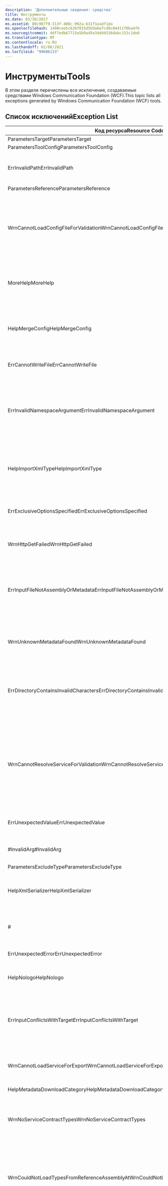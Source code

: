 ```yaml
---
description: 'Дополнительные сведения: средства'
title: Инструменты
ms.date: 03/30/2017
ms.assetid: 89c907f9-313f-408c-992a-631f1eadf1da
ms.openlocfilehash: 1400cee5c626f015d5b9a6efcd9c04411f0ba4f6
ms.sourcegitcommit: ddf7edb67715a5b9a45e3dd44536dabc153c1de0
ms.translationtype: MT
ms.contentlocale: ru-RU
ms.lasthandoff: 02/06/2021
ms.locfileid: "99686133"
---
```

# <a name="tools"></a><span data-ttu-id="c500d-103">Инструменты</span><span class="sxs-lookup"><span data-stu-id="c500d-103">Tools</span></span>

<span data-ttu-id="c500d-104">В этом разделе перечислены все исключения, создаваемые средствами Windows Communication Foundation (WCF).</span><span class="sxs-lookup"><span data-stu-id="c500d-104">This topic lists all exceptions generated by Windows Communication Foundation (WCF) tools.</span></span>

## <a name="exception-list"></a><span data-ttu-id="c500d-105">Список исключений</span><span class="sxs-lookup"><span data-stu-id="c500d-105">Exception List</span></span>

|<span data-ttu-id="c500d-106">Код ресурса</span><span class="sxs-lookup"><span data-stu-id="c500d-106">Resource Code</span></span>|<span data-ttu-id="c500d-107">Строка ресурса</span><span class="sxs-lookup"><span data-stu-id="c500d-107">Resource String</span></span>|
|-------------------|---------------------|
|<span data-ttu-id="c500d-108">ParametersTarget</span><span class="sxs-lookup"><span data-stu-id="c500d-108">ParametersTarget</span></span>|\<enum>|
|<span data-ttu-id="c500d-109">ParametersToolConfig</span><span class="sxs-lookup"><span data-stu-id="c500d-109">ParametersToolConfig</span></span>|\<configFile>|
|<span data-ttu-id="c500d-110">ErrInvalidPath</span><span class="sxs-lookup"><span data-stu-id="c500d-110">ErrInvalidPath</span></span>|<span data-ttu-id="c500d-111">Указан недопустимый путь.</span><span class="sxs-lookup"><span data-stu-id="c500d-111">The specified is an invalid path.</span></span> <span data-ttu-id="c500d-112">Проверьте указанные аргумент.</span><span class="sxs-lookup"><span data-stu-id="c500d-112">Check the specified argument.</span></span>|
|<span data-ttu-id="c500d-113">ParametersReference</span><span class="sxs-lookup"><span data-stu-id="c500d-113">ParametersReference</span></span>|\<file path>|
|<span data-ttu-id="c500d-114">WrnCannotLoadConfigFileForValidation</span><span class="sxs-lookup"><span data-stu-id="c500d-114">WrnCannotLoadConfigFileForValidation</span></span>|<span data-ttu-id="c500d-115">Ошибка при обработке файла конфигурации, загруженного из указанного расположения.</span><span class="sxs-lookup"><span data-stu-id="c500d-115">An error occurred while processing the configuration file loaded from the specified location.</span></span> <span data-ttu-id="c500d-116">Не удается проверить службы, определенные в этом файле конфигурации.</span><span class="sxs-lookup"><span data-stu-id="c500d-116">Services that are defined in this configuration file cannot be validated.</span></span>|
|<span data-ttu-id="c500d-117">MoreHelp</span><span class="sxs-lookup"><span data-stu-id="c500d-117">MoreHelp</span></span>|<span data-ttu-id="c500d-118">Чтобы получить дополнительную справочную информацию, введите команду "svcutil" с указанными аргументами.</span><span class="sxs-lookup"><span data-stu-id="c500d-118">For more help, type "svcutil" with the specified arguments.</span></span>|
|<span data-ttu-id="c500d-119">HelpMergeConfig</span><span class="sxs-lookup"><span data-stu-id="c500d-119">HelpMergeConfig</span></span>|<span data-ttu-id="c500d-120">Приводит к объединению сформированной конфигурации с существующим файлом (вместо перезаписи существующего файла).</span><span class="sxs-lookup"><span data-stu-id="c500d-120">Causes the generated configuration to be merged into an existing file instead of overwriting the existing file.</span></span>|
|<span data-ttu-id="c500d-121">ErrCannotWriteFile</span><span class="sxs-lookup"><span data-stu-id="c500d-121">ErrCannotWriteFile</span></span>|<span data-ttu-id="c500d-122">Не удается выполнить запись в выходной файл.</span><span class="sxs-lookup"><span data-stu-id="c500d-122">Cannot write to an output file.</span></span>|
|<span data-ttu-id="c500d-123">ErrInvalidNamespaceArgument</span><span class="sxs-lookup"><span data-stu-id="c500d-123">ErrInvalidNamespaceArgument</span></span>|<span data-ttu-id="c500d-124">Указанному параметру передано указанное недопустимое значение.</span><span class="sxs-lookup"><span data-stu-id="c500d-124">The specified invalid value was passed to the specified option.</span></span> <span data-ttu-id="c500d-125">Укажите целевое пространство имен и пространство имен среды CLR (через запятую).</span><span class="sxs-lookup"><span data-stu-id="c500d-125">Specify a comma-separated target namespace and CLR namespace pair.</span></span>|
|<span data-ttu-id="c500d-126">HelpImportXmlType</span><span class="sxs-lookup"><span data-stu-id="c500d-126">HelpImportXmlType</span></span>|<span data-ttu-id="c500d-127">Настраивает сериализатор DataContract на импорт типов, отличных от DataContract, в виде типов IXmlSerializable.</span><span class="sxs-lookup"><span data-stu-id="c500d-127">Configures the DataContract serializer to import non-DataContract types as IXmlSerializable types.</span></span>|
|<span data-ttu-id="c500d-128">ErrExclusiveOptionsSpecified</span><span class="sxs-lookup"><span data-stu-id="c500d-128">ErrExclusiveOptionsSpecified</span></span>|<span data-ttu-id="c500d-129">Указанный параметр нельзя использовать, если также задан другой указанный параметр.</span><span class="sxs-lookup"><span data-stu-id="c500d-129">The specified option cannot be used when the other specified option has been specified.</span></span>|
|<span data-ttu-id="c500d-130">WrnHttpGetFailed</span><span class="sxs-lookup"><span data-stu-id="c500d-130">WrnHttpGetFailed</span></span>|<span data-ttu-id="c500d-131">Ошибка протокола HTTP GET для указанного универсального кода ресурса (URI).</span><span class="sxs-lookup"><span data-stu-id="c500d-131">HTTP GET Error with the specified URI.</span></span>|
|<span data-ttu-id="c500d-132">ErrInputFileNotAssemblyOrMetadata</span><span class="sxs-lookup"><span data-stu-id="c500d-132">ErrInputFileNotAssemblyOrMetadata</span></span>|<span data-ttu-id="c500d-133">Вероятно, файл в указанном местоположении, прочитанный с помощью указанного входного аргумента, не является файлом метаданных XML или допустимой сборкой.</span><span class="sxs-lookup"><span data-stu-id="c500d-133">The file at the specified location read via the specified input argument does not appear to be an XML metadata file or a valid assembly.</span></span>|
|<span data-ttu-id="c500d-134">WrnUnknownMetadataFound</span><span class="sxs-lookup"><span data-stu-id="c500d-134">WrnUnknownMetadataFound</span></span>|<span data-ttu-id="c500d-135">Не удается сохранить неопознанный документ метаданных указанного типа.</span><span class="sxs-lookup"><span data-stu-id="c500d-135">Cannot save unrecognized metadata document of the specified type.</span></span>|
|<span data-ttu-id="c500d-136">ErrDirectoryContainsInvalidCharacters</span><span class="sxs-lookup"><span data-stu-id="c500d-136">ErrDirectoryContainsInvalidCharacters</span></span>|<span data-ttu-id="c500d-137">Указанному параметру передано указанное недопустимое значение.</span><span class="sxs-lookup"><span data-stu-id="c500d-137">The specified invalid value was passed to the specified option.</span></span> <span data-ttu-id="c500d-138">Указанный символ не допускается использовать при указании пути.</span><span class="sxs-lookup"><span data-stu-id="c500d-138">The specified character is not permitted in a path.</span></span>|
|<span data-ttu-id="c500d-139">WrnCannotResolveServiceForValidation</span><span class="sxs-lookup"><span data-stu-id="c500d-139">WrnCannotResolveServiceForValidation</span></span>|<span data-ttu-id="c500d-140">Не удается загрузить службу с указанным именем конфигурации configName.</span><span class="sxs-lookup"><span data-stu-id="c500d-140">Unable to load a service with the specified configName.</span></span> <span data-ttu-id="c500d-141">Чтобы подтвердить подлинность службы, предоставьте сборку, содержащую тип службы, а также исполняемый файл с конфигурацией этой службы.</span><span class="sxs-lookup"><span data-stu-id="c500d-141">To validate a service, provide both the assembly that contains the service type and an executable with the configuration for this service.</span></span>|
|<span data-ttu-id="c500d-142">ErrUnexpectedValue</span><span class="sxs-lookup"><span data-stu-id="c500d-142">ErrUnexpectedValue</span></span>|<span data-ttu-id="c500d-143">Указанный параметр не поддерживает никаких значений.</span><span class="sxs-lookup"><span data-stu-id="c500d-143">The specified option does not support any values.</span></span>|
|<span data-ttu-id="c500d-144">#InvalidArg</span><span class="sxs-lookup"><span data-stu-id="c500d-144">#InvalidArg</span></span>|<span data-ttu-id="c500d-145">Указанный объект содержит недопустимый аргумент.</span><span class="sxs-lookup"><span data-stu-id="c500d-145">The specified contains an invalid argument.</span></span>|
|<span data-ttu-id="c500d-146">ParametersExcludeType</span><span class="sxs-lookup"><span data-stu-id="c500d-146">ParametersExcludeType</span></span>|\<type>|
|<span data-ttu-id="c500d-147">HelpXmlSerializer</span><span class="sxs-lookup"><span data-stu-id="c500d-147">HelpXmlSerializer</span></span>|<span data-ttu-id="c500d-148">Генерировать типы данных, использующие сериализатор XmlSerializer для сериализации и десериализации.</span><span class="sxs-lookup"><span data-stu-id="c500d-148">Generate data types that use the XmlSerializer for serialization and deserialization.</span></span>|
|#|---------------------------------------------------------------------------------------------------------------------=|
|<span data-ttu-id="c500d-149">ErrUnexpectedError</span><span class="sxs-lookup"><span data-stu-id="c500d-149">ErrUnexpectedError</span></span>|<span data-ttu-id="c500d-150">Ошибка в программном средстве.</span><span class="sxs-lookup"><span data-stu-id="c500d-150">An error occurred in the tool.</span></span>|
|<span data-ttu-id="c500d-151">HelpNologo</span><span class="sxs-lookup"><span data-stu-id="c500d-151">HelpNologo</span></span>|<span data-ttu-id="c500d-152">Показ сообщения об авторском праве и логотипа отключен.</span><span class="sxs-lookup"><span data-stu-id="c500d-152">The copyright and banner message is suppressed.</span></span>|
|<span data-ttu-id="c500d-153">ErrInputConflictsWithTarget</span><span class="sxs-lookup"><span data-stu-id="c500d-153">ErrInputConflictsWithTarget</span></span>|<span data-ttu-id="c500d-154">Тип входных данных, прочитанных из указанного объекта, не поддерживается, если указанному параметру задано указанное значение.</span><span class="sxs-lookup"><span data-stu-id="c500d-154">The type of input read from the specified is not supported with the specified option set to the specified value.</span></span>|
|<span data-ttu-id="c500d-155">WrnCannotLoadServiceForExport</span><span class="sxs-lookup"><span data-stu-id="c500d-155">WrnCannotLoadServiceForExport</span></span>|<span data-ttu-id="c500d-156">Ошибка при загрузке экспортируемого типа службы.</span><span class="sxs-lookup"><span data-stu-id="c500d-156">An error occurred while loading the service type to be exported.</span></span>|
|<span data-ttu-id="c500d-157">HelpMetadataDownloadCategory</span><span class="sxs-lookup"><span data-stu-id="c500d-157">HelpMetadataDownloadCategory</span></span>|<span data-ttu-id="c500d-158">-= ЗАГРУЗКА МЕТАДАННЫХ =-</span><span class="sxs-lookup"><span data-stu-id="c500d-158">-= METADATA DOWNLOAD =-</span></span>|
|<span data-ttu-id="c500d-159">WrnNoServiceContractTypes</span><span class="sxs-lookup"><span data-stu-id="c500d-159">WrnNoServiceContractTypes</span></span>|<span data-ttu-id="c500d-160">Не удается создать типы XmlSerializer для указанной сборки.</span><span class="sxs-lookup"><span data-stu-id="c500d-160">Cannot generate XmlSerializer types for the specified assembly.</span></span> <span data-ttu-id="c500d-161">Типы контракта службы не найдены.</span><span class="sxs-lookup"><span data-stu-id="c500d-161">No service contract types were found.</span></span>|
|<span data-ttu-id="c500d-162">WrnCouldNotLoadTypesFromReferenceAssemblyAt</span><span class="sxs-lookup"><span data-stu-id="c500d-162">WrnCouldNotLoadTypesFromReferenceAssemblyAt</span></span>|<span data-ttu-id="c500d-163">Ошибка при загрузке типов в сборке, загруженной из указанного объекта.</span><span class="sxs-lookup"><span data-stu-id="c500d-163">An error occurred while loading types in an assembly that was loaded from the specified.</span></span> <span data-ttu-id="c500d-164">Некоторые типы в сборке не удается загрузить, и они недоступны средству.</span><span class="sxs-lookup"><span data-stu-id="c500d-164">Some types in the assembly cannot be loaded and are unavailable to the tool.</span></span>|
|<span data-ttu-id="c500d-165">ErrDirectoryPointsToAFile</span><span class="sxs-lookup"><span data-stu-id="c500d-165">ErrDirectoryPointsToAFile</span></span>|<span data-ttu-id="c500d-166">Указанному параметру передано указанное недопустимое значение.</span><span class="sxs-lookup"><span data-stu-id="c500d-166">The specified invalid value was passed to the specified option.</span></span> <span data-ttu-id="c500d-167">Указанное значение представляет собой путь к файлу.</span><span class="sxs-lookup"><span data-stu-id="c500d-167">The specified value is a path to a file.</span></span>|
|<span data-ttu-id="c500d-168">Ошибка</span><span class="sxs-lookup"><span data-stu-id="c500d-168">Error</span></span>|<span data-ttu-id="c500d-169">Ошибка:</span><span class="sxs-lookup"><span data-stu-id="c500d-169">Error:</span></span>|
|<span data-ttu-id="c500d-170">ErrDuplicateReferenceValues</span><span class="sxs-lookup"><span data-stu-id="c500d-170">ErrDuplicateReferenceValues</span></span>|<span data-ttu-id="c500d-171">Указанная сборка загружена дважды с использованием указанного параметра.</span><span class="sxs-lookup"><span data-stu-id="c500d-171">The specified assembly was loaded twice using the specified option.</span></span> <span data-ttu-id="c500d-172">Сборку можно указать только один раз.</span><span class="sxs-lookup"><span data-stu-id="c500d-172">An assembly can only be reference once.</span></span>|
|<span data-ttu-id="c500d-173">WrnNoXmlSerializerOperationBehavior</span><span class="sxs-lookup"><span data-stu-id="c500d-173">WrnNoXmlSerializerOperationBehavior</span></span>|<span data-ttu-id="c500d-174">Не удается создать XmlSerializer для указанной сборки.</span><span class="sxs-lookup"><span data-stu-id="c500d-174">Cannot generate XmlSerializer for the specified assembly.</span></span> <span data-ttu-id="c500d-175">В сборке отсутствует контракт службы, содержащий операцию с XmlSerializerOperationBehavior.</span><span class="sxs-lookup"><span data-stu-id="c500d-175">No service contract in the assembly has an operation with XmlSerializerOperationBehavior.</span></span>|
|<span data-ttu-id="c500d-176">ErrCannotCreateDirectory</span><span class="sxs-lookup"><span data-stu-id="c500d-176">ErrCannotCreateDirectory</span></span>|<span data-ttu-id="c500d-177">Не удается создать указанный каталог.</span><span class="sxs-lookup"><span data-stu-id="c500d-177">Cannot create the specified directory.</span></span>|
|<span data-ttu-id="c500d-178">ErrCouldNotLoadTypesFromAssemblyAt</span><span class="sxs-lookup"><span data-stu-id="c500d-178">ErrCouldNotLoadTypesFromAssemblyAt</span></span>|<span data-ttu-id="c500d-179">Не удается загрузить какие-либо типы в указанной сборке.</span><span class="sxs-lookup"><span data-stu-id="c500d-179">Cannot load any types in the specified assembly.</span></span>|
|<span data-ttu-id="c500d-180">ErrUnknownSwitch</span><span class="sxs-lookup"><span data-stu-id="c500d-180">ErrUnknownSwitch</span></span>|<span data-ttu-id="c500d-181">Указанный ключ не распознан как параметр.</span><span class="sxs-lookup"><span data-stu-id="c500d-181">The specified switch is an unrecognized option.</span></span>|
|<span data-ttu-id="c500d-182">Эмблема</span><span class="sxs-lookup"><span data-stu-id="c500d-182">Logo</span></span>|<span data-ttu-id="c500d-183">Логотип средства: "Программное средство Microsoft ® Service Model Metadata Tool" с номером версии.</span><span class="sxs-lookup"><span data-stu-id="c500d-183">The logo of the tool is "Microsoft ® Service Model Metadata Tool" with version.</span></span>|
|<span data-ttu-id="c500d-184">NoCodeWasGenerated</span><span class="sxs-lookup"><span data-stu-id="c500d-184">NoCodeWasGenerated</span></span>|<span data-ttu-id="c500d-185">Код не сгенерирован.</span><span class="sxs-lookup"><span data-stu-id="c500d-185">No code was generated.</span></span><br /><br /> <span data-ttu-id="c500d-186">Если вы пытались сгенерировать клиент, причиной этого может быть то, что документы метаданных не содержат допустимых контрактов или служб,</span><span class="sxs-lookup"><span data-stu-id="c500d-186">If you were trying to generate a client, this could be because the metadata documents did not contain any valid contracts or services</span></span><br /><br /> <span data-ttu-id="c500d-187">или все контракты и службы были обнаружены в сборках, указанных в параметре /reference.</span><span class="sxs-lookup"><span data-stu-id="c500d-187">or because all contracts/services were discovered to exist in reference assemblies.</span></span> <span data-ttu-id="c500d-188">Убедитесь, что программному средству переданы все документы метаданных.</span><span class="sxs-lookup"><span data-stu-id="c500d-188">Verify that you passed all the metadata documents to the tool.</span></span>|
|<span data-ttu-id="c500d-189">WrnUnableToLoadContractForSGen</span><span class="sxs-lookup"><span data-stu-id="c500d-189">WrnUnableToLoadContractForSGen</span></span>|<span data-ttu-id="c500d-190">Ошибка при загрузке типа контракта.</span><span class="sxs-lookup"><span data-stu-id="c500d-190">An error occurred while loading a contract type.</span></span> <span data-ttu-id="c500d-191">Не удается сгенерировать тип XmlSerializer для этого контракта.</span><span class="sxs-lookup"><span data-stu-id="c500d-191">Cannot generate the XmlSerializer type for this contract.</span></span> <span data-ttu-id="c500d-192">Указывается тип и подробные сведения.</span><span class="sxs-lookup"><span data-stu-id="c500d-192">The type and details are specified.</span></span>|
|<span data-ttu-id="c500d-193">WrnOptionConflictsWithInput</span><span class="sxs-lookup"><span data-stu-id="c500d-193">WrnOptionConflictsWithInput</span></span>|<span data-ttu-id="c500d-194">Указанный параметр нельзя использовать с несколькими входными сборками.</span><span class="sxs-lookup"><span data-stu-id="c500d-194">The specified option cannot be used with multiple input assemblies.</span></span> <span data-ttu-id="c500d-195">Указанный параметр игнорируется.</span><span class="sxs-lookup"><span data-stu-id="c500d-195">The specified option is ignored.</span></span>|
|<span data-ttu-id="c500d-196">ErrUnableToImportMetadata</span><span class="sxs-lookup"><span data-stu-id="c500d-196">ErrUnableToImportMetadata</span></span>|<span data-ttu-id="c500d-197">Во время попытки импорта метаданных произошла критическая ошибка.</span><span class="sxs-lookup"><span data-stu-id="c500d-197">A critical error occurred while attempting to import metadata.</span></span>|
|<span data-ttu-id="c500d-198">ErrInvalidSerializer</span><span class="sxs-lookup"><span data-stu-id="c500d-198">ErrInvalidSerializer</span></span>|<span data-ttu-id="c500d-199">Указанному параметру было передано недопустимое значение сериализатора.</span><span class="sxs-lookup"><span data-stu-id="c500d-199">An invalid serializer value was passed to the specified option.</span></span> <span data-ttu-id="c500d-200">Указываются поддерживаемые сериализаторы.</span><span class="sxs-lookup"><span data-stu-id="c500d-200">The supported serializers are specified.</span></span>|
|<span data-ttu-id="c500d-201">SavingDownloadedMetadata</span><span class="sxs-lookup"><span data-stu-id="c500d-201">SavingDownloadedMetadata</span></span>|<span data-ttu-id="c500d-202">Сохранение загруженных файлов метаданных...</span><span class="sxs-lookup"><span data-stu-id="c500d-202">Saving downloaded metadata files...</span></span>|
|<span data-ttu-id="c500d-203">WrnNoConfigForServices</span><span class="sxs-lookup"><span data-stu-id="c500d-203">WrnNoConfigForServices</span></span>|<span data-ttu-id="c500d-204">Ни одна из переданных сборок не является исполняемым файлом с файлом конфигурации, или ни один файл конфигурации не содержал службу с указанным именем конфигурации.</span><span class="sxs-lookup"><span data-stu-id="c500d-204">None of the assemblies passed were executables with configuration file or none of the configuration files contained services with the specified configuration name.</span></span>|
|<span data-ttu-id="c500d-205">ErrInputConflictsWithOption</span><span class="sxs-lookup"><span data-stu-id="c500d-205">ErrInputConflictsWithOption</span></span>|<span data-ttu-id="c500d-206">Входные данные, считанные из указанного параметра, нельзя использовать с указанным параметром, так как они предполагают разные режимы работы средства.</span><span class="sxs-lookup"><span data-stu-id="c500d-206">The input read from the specified cannot be used with the specified option because they imply different modes of tool operation.</span></span>|
|<span data-ttu-id="c500d-207">ErrUnableToExportEndpoints</span><span class="sxs-lookup"><span data-stu-id="c500d-207">ErrUnableToExportEndpoints</span></span>|<span data-ttu-id="c500d-208">Ошибка при экспорте указанного типа службы.</span><span class="sxs-lookup"><span data-stu-id="c500d-208">An error occurred while exporting the specified service type.</span></span>|
|<span data-ttu-id="c500d-209">ErrInputSchemaParseError</span><span class="sxs-lookup"><span data-stu-id="c500d-209">ErrInputSchemaParseError</span></span>|<span data-ttu-id="c500d-210">Ошибка анализа схемы XML при чтении указанного объекта.</span><span class="sxs-lookup"><span data-stu-id="c500d-210">An XML schema parsing error occurred while reading the specified.</span></span> <span data-ttu-id="c500d-211">Проверьте допустимость и правильность формата XML-элемента.</span><span class="sxs-lookup"><span data-stu-id="c500d-211">Verify that the XML is both well-formed and valid.</span></span>|
|<span data-ttu-id="c500d-212">ErrInputPolicyParseError</span><span class="sxs-lookup"><span data-stu-id="c500d-212">ErrInputPolicyParseError</span></span>|<span data-ttu-id="c500d-213">Ошибка анализа WS-Policy при чтении указанного объекта.</span><span class="sxs-lookup"><span data-stu-id="c500d-213">A WS-Policy parsing error occurred while reading the specified.</span></span> <span data-ttu-id="c500d-214">Проверьте допустимость и правильность формата XML-элемента.</span><span class="sxs-lookup"><span data-stu-id="c500d-214">Verify that the XML is both well-formed and valid.</span></span>|
|<span data-ttu-id="c500d-215">ErrUnableToLoadReferenceType</span><span class="sxs-lookup"><span data-stu-id="c500d-215">ErrUnableToLoadReferenceType</span></span>|<span data-ttu-id="c500d-216">Ошибка при загрузке типа контракта, на который указывает ссылка.</span><span class="sxs-lookup"><span data-stu-id="c500d-216">An error occurred while loading a referenced contract type.</span></span> <span data-ttu-id="c500d-217">Указанный тип игнорируется.</span><span class="sxs-lookup"><span data-stu-id="c500d-217">This specified type is ignored.</span></span>|
|<span data-ttu-id="c500d-218">WrnCannotLoadServiceForValidation</span><span class="sxs-lookup"><span data-stu-id="c500d-218">WrnCannotLoadServiceForValidation</span></span>|<span data-ttu-id="c500d-219">Ошибка при загрузке проверяемой службы.</span><span class="sxs-lookup"><span data-stu-id="c500d-219">An error occurred while loading the service to be validated.</span></span> <span data-ttu-id="c500d-220">Указывается тип и подробные сведения.</span><span class="sxs-lookup"><span data-stu-id="c500d-220">The type and details are specified.</span></span>|
|<span data-ttu-id="c500d-221">HelpCodeGenerationCategory</span><span class="sxs-lookup"><span data-stu-id="c500d-221">HelpCodeGenerationCategory</span></span>|<span data-ttu-id="c500d-222">-= ГЕНЕРИРОВАНИЕ КОДА =-</span><span class="sxs-lookup"><span data-stu-id="c500d-222">-= CODE GENERATION =-</span></span>|
|<span data-ttu-id="c500d-223">RetreivingMetadataWithMexAndDisco</span><span class="sxs-lookup"><span data-stu-id="c500d-223">RetreivingMetadataWithMexAndDisco</span></span>|<span data-ttu-id="c500d-224">Попытка загрузить метаданные из указанного объекта с помощью службы обмена метаданными WS-Metadata Exchange или DISCO.</span><span class="sxs-lookup"><span data-stu-id="c500d-224">Attempting to download metadata from the specified using WS-Metadata Exchange or DISCO.</span></span>|
|<span data-ttu-id="c500d-225">ErrGeneralSchemaValidation</span><span class="sxs-lookup"><span data-stu-id="c500d-225">ErrGeneralSchemaValidation</span></span>|<span data-ttu-id="c500d-226">Ошибка при проверке схем XML, сгенерированных при экспорте.</span><span class="sxs-lookup"><span data-stu-id="c500d-226">An error occurred while verifying XML schemas that were generated during export.</span></span>|
|<span data-ttu-id="c500d-227">ParametersDirectory</span><span class="sxs-lookup"><span data-stu-id="c500d-227">ParametersDirectory</span></span>|\<directory>|
|<span data-ttu-id="c500d-228">ErrCannotLoadSpecifiedType</span><span class="sxs-lookup"><span data-stu-id="c500d-228">ErrCannotLoadSpecifiedType</span></span>|<span data-ttu-id="c500d-229">Не удалось загрузить ни один тип для указанного значения, переданного указанному параметру.</span><span class="sxs-lookup"><span data-stu-id="c500d-229">No type can be loaded for the specified value that was passed to the specified option.</span></span> <span data-ttu-id="c500d-230">Убедитесь, что сборка, к которой принадлежит этот тип, задана с помощью указанного параметра.</span><span class="sxs-lookup"><span data-stu-id="c500d-230">Ensure that the assembly that this type belongs to is specified using the specified option.</span></span>|
|<span data-ttu-id="c500d-231">ErrOptionModeConflict</span><span class="sxs-lookup"><span data-stu-id="c500d-231">ErrOptionModeConflict</span></span>|<span data-ttu-id="c500d-232">Указанный параметр нельзя использовать с указанным параметром, так как они предполагают разные типы выходных данных.</span><span class="sxs-lookup"><span data-stu-id="c500d-232">The specified option cannot be used with the specified option because they imply different output types.</span></span>|
|<span data-ttu-id="c500d-233">ErrIsNotAnAssembly</span><span class="sxs-lookup"><span data-stu-id="c500d-233">ErrIsNotAnAssembly</span></span>|<span data-ttu-id="c500d-234">Не удалось загрузить указанный файл как сборку.</span><span class="sxs-lookup"><span data-stu-id="c500d-234">Cannot load the specified as an assembly.</span></span> <span data-ttu-id="c500d-235">Убедитесь, что это файл сборки .NET.</span><span class="sxs-lookup"><span data-stu-id="c500d-235">Verify that this file is a .NET assembly.</span></span>|
|<span data-ttu-id="c500d-236">ErrInputConflictsWithMode</span><span class="sxs-lookup"><span data-stu-id="c500d-236">ErrInputConflictsWithMode</span></span>|<span data-ttu-id="c500d-237">Входные данные, считываемые из указанного параметра, не согласованы с другими параметрами.</span><span class="sxs-lookup"><span data-stu-id="c500d-237">The input read from the specified is inconsistent with other options.</span></span>|
|<span data-ttu-id="c500d-238">ErrDuplicateValuePassedToTypeArg</span><span class="sxs-lookup"><span data-stu-id="c500d-238">ErrDuplicateValuePassedToTypeArg</span></span>|<span data-ttu-id="c500d-239">Указанное значение передано указанному параметру несколько раз.</span><span class="sxs-lookup"><span data-stu-id="c500d-239">The specified value was passed to the specified option multiple times.</span></span> <span data-ttu-id="c500d-240">Каждый тип можно указать только один раз.</span><span class="sxs-lookup"><span data-stu-id="c500d-240">Each type can be specified only once.</span></span>|
|<span data-ttu-id="c500d-241">ErrInputEPRFileParseError</span><span class="sxs-lookup"><span data-stu-id="c500d-241">ErrInputEPRFileParseError</span></span>|<span data-ttu-id="c500d-242">Не удается прочитать ссылку конечной точки из указанного.</span><span class="sxs-lookup"><span data-stu-id="c500d-242">Cannot read the endpoint reference from the specified.</span></span> <span data-ttu-id="c500d-243">Проверьте допустимость и правильность формата XML-элемента.</span><span class="sxs-lookup"><span data-stu-id="c500d-243">Verify that the XML is both well-formed and valid.</span></span>|
|<span data-ttu-id="c500d-244">ErrCouldNotCreateCodeProvider</span><span class="sxs-lookup"><span data-stu-id="c500d-244">ErrCouldNotCreateCodeProvider</span></span>|<span data-ttu-id="c500d-245">Невозможно создать поставщик кода для указанного значения, переданного в {1} аргумент/.</span><span class="sxs-lookup"><span data-stu-id="c500d-245">A code provider cannot be created for the specified value that was passed to the /{1} argument.</span></span> <span data-ttu-id="c500d-246">Проверьте, правильно ли установлен и настроен поставщик кода.</span><span class="sxs-lookup"><span data-stu-id="c500d-246">Verify that the code provider is properly installed and configured.</span></span>|
|<span data-ttu-id="c500d-247">ErrPathTooLongDirOnly</span><span class="sxs-lookup"><span data-stu-id="c500d-247">ErrPathTooLongDirOnly</span></span>|<span data-ttu-id="c500d-248">Указанный результирующий путь слишком длинный.</span><span class="sxs-lookup"><span data-stu-id="c500d-248">The resultant specified path is too long.</span></span> <span data-ttu-id="c500d-249">Проверьте указанный аргумент.</span><span class="sxs-lookup"><span data-stu-id="c500d-249">Review the specified argument.</span></span>|
|<span data-ttu-id="c500d-250">HelpDataContractSerializer</span><span class="sxs-lookup"><span data-stu-id="c500d-250">HelpDataContractSerializer</span></span>|<span data-ttu-id="c500d-251">Генерировать типы данных, использующие сериализатор DataContract для сериализации и десериализации.</span><span class="sxs-lookup"><span data-stu-id="c500d-251">Generate data types that use the DataContract Serializer for serialization and deserialization.</span></span>|
|<span data-ttu-id="c500d-252">ErrUnableToExportEndpoint</span><span class="sxs-lookup"><span data-stu-id="c500d-252">ErrUnableToExportEndpoint</span></span>|<span data-ttu-id="c500d-253">Ошибка при экспорте имени указанной конечной точки в указанном пространстве имен в указанном типе службы из файла конфигурации, загруженного для сборки.</span><span class="sxs-lookup"><span data-stu-id="c500d-253">An error occurred while exporting the specified  endpoint name in the specified namespace in the specified  service type found in the configuration file loaded for the assembly.</span></span>|
|<span data-ttu-id="c500d-254">HelpUsage1</span><span class="sxs-lookup"><span data-stu-id="c500d-254">HelpUsage1</span></span>|<span data-ttu-id="c500d-255">Отображение справки.</span><span class="sxs-lookup"><span data-stu-id="c500d-255">Displays help usage.</span></span>|
|<span data-ttu-id="c500d-256">HelpUsage2</span><span class="sxs-lookup"><span data-stu-id="c500d-256">HelpUsage2</span></span>|<span data-ttu-id="c500d-257">Отображение справки.</span><span class="sxs-lookup"><span data-stu-id="c500d-257">Displays help usage.</span></span>|
|<span data-ttu-id="c500d-258">HelpUsage3</span><span class="sxs-lookup"><span data-stu-id="c500d-258">HelpUsage3</span></span>|<span data-ttu-id="c500d-259">Отображение справки.</span><span class="sxs-lookup"><span data-stu-id="c500d-259">Displays help usage.</span></span>|
|<span data-ttu-id="c500d-260">HelpUsage4</span><span class="sxs-lookup"><span data-stu-id="c500d-260">HelpUsage4</span></span>|<span data-ttu-id="c500d-261">Отображение справки.</span><span class="sxs-lookup"><span data-stu-id="c500d-261">Displays help usage.</span></span>|
|<span data-ttu-id="c500d-262">HelpUsage5</span><span class="sxs-lookup"><span data-stu-id="c500d-262">HelpUsage5</span></span>|<span data-ttu-id="c500d-263">Отображение справки.</span><span class="sxs-lookup"><span data-stu-id="c500d-263">Displays help usage.</span></span>|
|<span data-ttu-id="c500d-264">ErrDirectoryNotFound</span><span class="sxs-lookup"><span data-stu-id="c500d-264">ErrDirectoryNotFound</span></span>|<span data-ttu-id="c500d-265">Не удается найти заданный каталог.</span><span class="sxs-lookup"><span data-stu-id="c500d-265">The specified directory cannot be found.</span></span> <span data-ttu-id="c500d-266">Убедитесь, что каталог существует и у вас есть соответствующие разрешения на его чтение.</span><span class="sxs-lookup"><span data-stu-id="c500d-266">Verify that the directory exists and that you have the appropriate permissions to read it.</span></span>|
|<span data-ttu-id="c500d-267">ErrUnableToLoadFile</span><span class="sxs-lookup"><span data-stu-id="c500d-267">ErrUnableToLoadFile</span></span>|<span data-ttu-id="c500d-268">Не удается прочитать указанный файл.</span><span class="sxs-lookup"><span data-stu-id="c500d-268">Cannot read the specified file.</span></span>|
|<span data-ttu-id="c500d-269">ErrNoFilesFound</span><span class="sxs-lookup"><span data-stu-id="c500d-269">ErrNoFilesFound</span></span>|<span data-ttu-id="c500d-270">Указанный входной путь не ссылается ни на один существующий файл.</span><span class="sxs-lookup"><span data-stu-id="c500d-270">The specified input path does not appear to refer to any existing files.</span></span>|
|<span data-ttu-id="c500d-271">ParametersConfig</span><span class="sxs-lookup"><span data-stu-id="c500d-271">ParametersConfig</span></span>|\<configFile>|
|<span data-ttu-id="c500d-272">ErrDirectoryInsteadOfFile</span><span class="sxs-lookup"><span data-stu-id="c500d-272">ErrDirectoryInsteadOfFile</span></span>|<span data-ttu-id="c500d-273">Указанный входной путь является каталогом.</span><span class="sxs-lookup"><span data-stu-id="c500d-273">The specified input path appears to be a directory.</span></span> <span data-ttu-id="c500d-274">Он должен быть либо URL-адресом, либо путем к файлу.</span><span class="sxs-lookup"><span data-stu-id="c500d-274">Input must be either URLs or file paths.</span></span>|
|<span data-ttu-id="c500d-275">HelpConfig</span><span class="sxs-lookup"><span data-stu-id="c500d-275">HelpConfig</span></span>|<span data-ttu-id="c500d-276">Предписывает программе создать файл конфигурации с предоставленным именем.</span><span class="sxs-lookup"><span data-stu-id="c500d-276">Instructs the tools to generate a configuration file with the name provided.</span></span> <span data-ttu-id="c500d-277">По умолчанию: output.config.</span><span class="sxs-lookup"><span data-stu-id="c500d-277">Default: output.config.</span></span>|
|<span data-ttu-id="c500d-278">ErrSingleUseSwitch</span><span class="sxs-lookup"><span data-stu-id="c500d-278">ErrSingleUseSwitch</span></span>|<span data-ttu-id="c500d-279">Указанный параметр нельзя указывать несколько раз.</span><span class="sxs-lookup"><span data-stu-id="c500d-279">The specified option cannot be specified multiple times.</span></span>|
|<span data-ttu-id="c500d-280">Предупреждение</span><span class="sxs-lookup"><span data-stu-id="c500d-280">Warning</span></span>|<span data-ttu-id="c500d-281">Предупреждение.</span><span class="sxs-lookup"><span data-stu-id="c500d-281">Warning:</span></span>|
|<span data-ttu-id="c500d-282">WrnAmbiguousServiceConfig</span><span class="sxs-lookup"><span data-stu-id="c500d-282">WrnAmbiguousServiceConfig</span></span>|<span data-ttu-id="c500d-283">Найдено несколько конфигураций служб с указанным именем конфигурации. Указаны следующие сборки.</span><span class="sxs-lookup"><span data-stu-id="c500d-283">Multiple service configurations were found with the specified configuration name, the following assemblies are specified.</span></span>|
|<span data-ttu-id="c500d-284">ErrInvalidInputPath</span><span class="sxs-lookup"><span data-stu-id="c500d-284">ErrInvalidInputPath</span></span>|<span data-ttu-id="c500d-285">Указанный входной путь не ссылается ни на один существующий файл и не является допустимым кодом URI.</span><span class="sxs-lookup"><span data-stu-id="c500d-285">The specified input path does not appear to refer to any existing files and does not appear to be a valid URI.</span></span>|
|<span data-ttu-id="c500d-286">ErrUnableToLoadInputs</span><span class="sxs-lookup"><span data-stu-id="c500d-286">ErrUnableToLoadInputs</span></span>|<span data-ttu-id="c500d-287">Ошибка при чтении загруженных метаданных.</span><span class="sxs-lookup"><span data-stu-id="c500d-287">An error occurred while reading the loaded metadata.</span></span>|
|<span data-ttu-id="c500d-288">GeneratingSerializer</span><span class="sxs-lookup"><span data-stu-id="c500d-288">GeneratingSerializer</span></span>|<span data-ttu-id="c500d-289">Создание сериализаторов XML...</span><span class="sxs-lookup"><span data-stu-id="c500d-289">Generating XML serializers...</span></span>|
|<span data-ttu-id="c500d-290">HelpToolConfig</span><span class="sxs-lookup"><span data-stu-id="c500d-290">HelpToolConfig</span></span>|<span data-ttu-id="c500d-291">Пользовательский файл конфигурации, используемый вместо файла конфигурации приложения.</span><span class="sxs-lookup"><span data-stu-id="c500d-291">Custom configuration file to use in place of the application configuration file.</span></span> <span data-ttu-id="c500d-292">С его помощью можно изменить конфигурацию метаданных или зарегистрировать расширения конфигурации, не изменяя файл конфигурации средства.</span><span class="sxs-lookup"><span data-stu-id="c500d-292">This can be used to change the metadata configuration or register configuration extensions without altering the tool's configuration file.</span></span>|
|<span data-ttu-id="c500d-293">ErrValidateInvalidUse</span><span class="sxs-lookup"><span data-stu-id="c500d-293">ErrValidateInvalidUse</span></span>|<span data-ttu-id="c500d-294">Указанный параметр нельзя использовать с указанным параметром.</span><span class="sxs-lookup"><span data-stu-id="c500d-294">The specified option cannot be used with the specified option.</span></span>|
|<span data-ttu-id="c500d-295">WrnWSMExFailed</span><span class="sxs-lookup"><span data-stu-id="c500d-295">WrnWSMExFailed</span></span>|<span data-ttu-id="c500d-296">Ошибка службы обмена метаданными WS-Metadata Exchange с указанным кодом URI.</span><span class="sxs-lookup"><span data-stu-id="c500d-296">WS-Metadata Exchange Error with the specified URI.</span></span>|
|<span data-ttu-id="c500d-297">HelpNoconfig</span><span class="sxs-lookup"><span data-stu-id="c500d-297">HelpNoconfig</span></span>|<span data-ttu-id="c500d-298">Не генерировать конфигурацию.</span><span class="sxs-lookup"><span data-stu-id="c500d-298">Do not generate configuration.</span></span>|
|<span data-ttu-id="c500d-299">HelpCodeGenerationDescription</span><span class="sxs-lookup"><span data-stu-id="c500d-299">HelpCodeGenerationDescription</span></span>|<span data-ttu-id="c500d-300">Указанный объект может генерировать контракты служб, клиенты и типы данных из документов метаданных.</span><span class="sxs-lookup"><span data-stu-id="c500d-300">The specified can generate service contracts, clients and data types from metadata documents.</span></span>|
|<span data-ttu-id="c500d-301">HelpTargetMetadata</span><span class="sxs-lookup"><span data-stu-id="c500d-301">HelpTargetMetadata</span></span>|<span data-ttu-id="c500d-302">Выходные метаданные.</span><span class="sxs-lookup"><span data-stu-id="c500d-302">Output metadata.</span></span> <span data-ttu-id="c500d-303">Если входные данные являются URL-адресом, программа Svcutil.exe сохраняет метаданные на диск и не генерирует код.</span><span class="sxs-lookup"><span data-stu-id="c500d-303">If the input is a URL, Svcutil.exe saves the metadata to disk and does not generate code.</span></span> <span data-ttu-id="c500d-304">Если входные данные являются сборкой (или несколькими сборками), программа Svcutil.exe генерирует метаданные из типов, содержащихся в этих сборках.</span><span class="sxs-lookup"><span data-stu-id="c500d-304">If the input is one or more assemblies, Svcutil.exe generates metadata from types in the assemblies.</span></span>|
|<span data-ttu-id="c500d-305">ErrAmbiguousOptionModeConflict</span><span class="sxs-lookup"><span data-stu-id="c500d-305">ErrAmbiguousOptionModeConflict</span></span>|<span data-ttu-id="c500d-306">Указанный параметр конфликтует с другими параметрами.</span><span class="sxs-lookup"><span data-stu-id="c500d-306">The specified option conflicts with other options.</span></span> <span data-ttu-id="c500d-307">Проверьте правильность использования программы.</span><span class="sxs-lookup"><span data-stu-id="c500d-307">Review your use of the tool.</span></span>|
|<span data-ttu-id="c500d-308">ErrNotLanguageOrCodeDomType</span><span class="sxs-lookup"><span data-stu-id="c500d-308">ErrNotLanguageOrCodeDomType</span></span>|<span data-ttu-id="c500d-309">Указанное значение, переданное указанному аргументу, не представляет собой определенный язык, и его не удалось загрузить как полный тип CLR.</span><span class="sxs-lookup"><span data-stu-id="c500d-309">The specified value that was passed to the specified argument does not represent a defined language and it cannot be loaded as a fully-qualified CLR type.</span></span>|
|<span data-ttu-id="c500d-310">ErrUnableToUniquifyFilename</span><span class="sxs-lookup"><span data-stu-id="c500d-310">ErrUnableToUniquifyFilename</span></span>|<span data-ttu-id="c500d-311">Не удается создать выходное имя файла.</span><span class="sxs-lookup"><span data-stu-id="c500d-311">Cannot create output filename.</span></span> <span data-ttu-id="c500d-312">Создается слишком много файлов с указанным префиксом.</span><span class="sxs-lookup"><span data-stu-id="c500d-312">Too many files are being created with the specified prefix.</span></span>|
|<span data-ttu-id="c500d-313">ErrCannotCreateFile</span><span class="sxs-lookup"><span data-stu-id="c500d-313">ErrCannotCreateFile</span></span>|<span data-ttu-id="c500d-314">Не удается создать указанный выходной файл.</span><span class="sxs-lookup"><span data-stu-id="c500d-314">Cannot create the specified output file.</span></span>|
|<span data-ttu-id="c500d-315">ErrExpectedValue</span><span class="sxs-lookup"><span data-stu-id="c500d-315">ErrExpectedValue</span></span>|<span data-ttu-id="c500d-316">Для указанного параметра необходимо указать значение.</span><span class="sxs-lookup"><span data-stu-id="c500d-316">The specified option requires that a value be specified.</span></span>|
|<span data-ttu-id="c500d-317">ErrCannotDisambiguateSpecifiedTypes</span><span class="sxs-lookup"><span data-stu-id="c500d-317">ErrCannotDisambiguateSpecifiedTypes</span></span>|<span data-ttu-id="c500d-318">В наборе сборок, на которые заданы ссылки, существует более одного типа с таким именем.</span><span class="sxs-lookup"><span data-stu-id="c500d-318">More than one type with the same name exists in the set of referenced assemblies.</span></span> <span data-ttu-id="c500d-319">Используйте имена, определенные с помощью сборок, для различения указанных типов для указанного параметра.</span><span class="sxs-lookup"><span data-stu-id="c500d-319">Use assembly-qualified names to distinguish between the specified types for the specified option.</span></span>|
|<span data-ttu-id="c500d-320">RetreivingMetadataWithMexOnly</span><span class="sxs-lookup"><span data-stu-id="c500d-320">RetreivingMetadataWithMexOnly</span></span>|<span data-ttu-id="c500d-321">Попытка загрузить метаданные из указанного местоположения с помощью службы обмена метаданными WS-Metadata Exchange.</span><span class="sxs-lookup"><span data-stu-id="c500d-321">Attempting to download metadata from the specified location using WS-Metadata Exchange.</span></span> <span data-ttu-id="c500d-322">Этот URL-адрес не поддерживает DISCO.</span><span class="sxs-lookup"><span data-stu-id="c500d-322">This URL does not support DISCO.</span></span>|
|<span data-ttu-id="c500d-323">ErrInvalidTarget</span><span class="sxs-lookup"><span data-stu-id="c500d-323">ErrInvalidTarget</span></span>|<span data-ttu-id="c500d-324">Указанный целевой объект недействителен, если он задан с помощью указанного параметра.</span><span class="sxs-lookup"><span data-stu-id="c500d-324">The specified target is invalid when specified using the specified option.</span></span> <span data-ttu-id="c500d-325">Указываются поддерживаемые целевые объекты.</span><span class="sxs-lookup"><span data-stu-id="c500d-325">The supported targets are specified.</span></span>|
|<span data-ttu-id="c500d-326">ErrPathTooLong</span><span class="sxs-lookup"><span data-stu-id="c500d-326">ErrPathTooLong</span></span>|<span data-ttu-id="c500d-327">Результирующий путь слишком длинный.</span><span class="sxs-lookup"><span data-stu-id="c500d-327">The resultant path is too long.</span></span> <span data-ttu-id="c500d-328">Проверьте указанные аргументы.</span><span class="sxs-lookup"><span data-stu-id="c500d-328">Review the specified arguments.</span></span>|
|<span data-ttu-id="c500d-329">HelpCommonOptionsCategory</span><span class="sxs-lookup"><span data-stu-id="c500d-329">HelpCommonOptionsCategory</span></span>|<span data-ttu-id="c500d-330">-= ОБЩИЕ ПАРАМЕТРЫ =-</span><span class="sxs-lookup"><span data-stu-id="c500d-330">-= COMMON OPTIONS =-</span></span>|
|<span data-ttu-id="c500d-331">ParametersServiceName</span><span class="sxs-lookup"><span data-stu-id="c500d-331">ParametersServiceName</span></span>|\<serviceConfigName>|
|<span data-ttu-id="c500d-332">ErrNoValidInputFilesSpecified</span><span class="sxs-lookup"><span data-stu-id="c500d-332">ErrNoValidInputFilesSpecified</span></span>|<span data-ttu-id="c500d-333">Не указаны допустимые входные файлы.</span><span class="sxs-lookup"><span data-stu-id="c500d-333">No valid input files specified.</span></span> <span data-ttu-id="c500d-334">Укажите документы метаданных или файлы сборки.</span><span class="sxs-lookup"><span data-stu-id="c500d-334">Specify either metadata documents or assembly files.</span></span>|
|<span data-ttu-id="c500d-335">ParametersLanguage</span><span class="sxs-lookup"><span data-stu-id="c500d-335">ParametersLanguage</span></span>|\<language>|
|<span data-ttu-id="c500d-336">ErrUnableToLoadMetadataDocument</span><span class="sxs-lookup"><span data-stu-id="c500d-336">ErrUnableToLoadMetadataDocument</span></span>|<span data-ttu-id="c500d-337">Ошибка при чтении метаданных из одного из загруженных документов.</span><span class="sxs-lookup"><span data-stu-id="c500d-337">An error occurred while reading the metadata from one of the loaded documents.</span></span> <span data-ttu-id="c500d-338">Указывается идентификатор документа.</span><span class="sxs-lookup"><span data-stu-id="c500d-338">The document identifier is specified.</span></span>|
|<span data-ttu-id="c500d-339">ErrConflictingInputs</span><span class="sxs-lookup"><span data-stu-id="c500d-339">ErrConflictingInputs</span></span>|<span data-ttu-id="c500d-340">Указанный входной аргумент конфликтует с указанным объектом, поскольку они предполагают разные режимы работы средства.</span><span class="sxs-lookup"><span data-stu-id="c500d-340">The specified input argument conflicts with specified because they imply different modes of tool operation.</span></span>|
|<span data-ttu-id="c500d-341">WrnUnableToLoadContractForValidation</span><span class="sxs-lookup"><span data-stu-id="c500d-341">WrnUnableToLoadContractForValidation</span></span>|<span data-ttu-id="c500d-342">Ошибка при загрузке типа контракта.</span><span class="sxs-lookup"><span data-stu-id="c500d-342">An error occurred while loading a contract type.</span></span> <span data-ttu-id="c500d-343">Указывается тип и подробные сведения.</span><span class="sxs-lookup"><span data-stu-id="c500d-343">The type and details are specified.</span></span>|
|<span data-ttu-id="c500d-344">WrnAttributeReflectionErrors</span><span class="sxs-lookup"><span data-stu-id="c500d-344">WrnAttributeReflectionErrors</span></span>|<span data-ttu-id="c500d-345">Не удалось выполнить отражение атрибута для некоторых типов из сборки, загруженной из указанного объекта.</span><span class="sxs-lookup"><span data-stu-id="c500d-345">Attribute reflection failed for some of the types in the assembly that were loaded from the specified.</span></span> <span data-ttu-id="c500d-346">Убедитесь, что эту сборку можно загрузить из этого местоположения при наличии надлежащих привилегий безопасности.</span><span class="sxs-lookup"><span data-stu-id="c500d-346">Verify that this assembly can be loaded from this location with the right security privileges.</span></span>|
|<span data-ttu-id="c500d-347">HelpMetadataExportCategory</span><span class="sxs-lookup"><span data-stu-id="c500d-347">HelpMetadataExportCategory</span></span>|<span data-ttu-id="c500d-348">-= ЭКСПОРТ МЕТАДАННЫХ =-</span><span class="sxs-lookup"><span data-stu-id="c500d-348">-= METADATA EXPORT =-</span></span>|
|<span data-ttu-id="c500d-349">HelpValidationCategory</span><span class="sxs-lookup"><span data-stu-id="c500d-349">HelpValidationCategory</span></span>|<span data-ttu-id="c500d-350">-= ПРОВЕРКА СЛУЖБЫ =-</span><span class="sxs-lookup"><span data-stu-id="c500d-350">-= SERVICE VALIDATION =-</span></span>|
|<span data-ttu-id="c500d-351">ValidationError</span><span class="sxs-lookup"><span data-stu-id="c500d-351">ValidationError</span></span>|<span data-ttu-id="c500d-352">Ошибка проверки:</span><span class="sxs-lookup"><span data-stu-id="c500d-352">Validation Error:</span></span>|
|<span data-ttu-id="c500d-353">GeneratingFiles</span><span class="sxs-lookup"><span data-stu-id="c500d-353">GeneratingFiles</span></span>|<span data-ttu-id="c500d-354">Создание файлов...</span><span class="sxs-lookup"><span data-stu-id="c500d-354">Generating files...</span></span>|
|<span data-ttu-id="c500d-355">ErrCannotSpecifyMultipleMappingsForNamespace</span><span class="sxs-lookup"><span data-stu-id="c500d-355">ErrCannotSpecifyMultipleMappingsForNamespace</span></span>|<span data-ttu-id="c500d-356">Указанному параметру передано недопустимое значение.</span><span class="sxs-lookup"><span data-stu-id="c500d-356">An invalid value was passed to the specified option.</span></span> <span data-ttu-id="c500d-357">Указанное целевое пространство имен нельзя сопоставить нескольким пространствам имен CLR, как указано.</span><span class="sxs-lookup"><span data-stu-id="c500d-357">The specified target namespace cannot be mapped to multiple CLR namespaces as specified.</span></span>|
|<span data-ttu-id="c500d-358">ErrCouldNotLoadReferenceAssemblyAt</span><span class="sxs-lookup"><span data-stu-id="c500d-358">ErrCouldNotLoadReferenceAssemblyAt</span></span>|<span data-ttu-id="c500d-359">Не удалось загрузить указанную сборку, на которую присутствует ссылка.</span><span class="sxs-lookup"><span data-stu-id="c500d-359">Cannot load the specified reference assembly.</span></span>|
|<span data-ttu-id="c500d-360">ParametersOut</span><span class="sxs-lookup"><span data-stu-id="c500d-360">ParametersOut</span></span>|\<file>|
|<span data-ttu-id="c500d-361">NoCodeWasGeneratedSuggestDCOnly</span><span class="sxs-lookup"><span data-stu-id="c500d-361">NoCodeWasGeneratedSuggestDCOnly</span></span>|<span data-ttu-id="c500d-362">Для создания контрактов из схем используйте указанный параметр.</span><span class="sxs-lookup"><span data-stu-id="c500d-362">To generate contracts from the schemas, use the specified option.</span></span>|
|<span data-ttu-id="c500d-363">ErrUnableToLoadInputConfig</span><span class="sxs-lookup"><span data-stu-id="c500d-363">ErrUnableToLoadInputConfig</span></span>|<span data-ttu-id="c500d-364">Не удается загрузить указанный файл конфигурации.</span><span class="sxs-lookup"><span data-stu-id="c500d-364">Cannot load the specified configuration file.</span></span>|
|<span data-ttu-id="c500d-365">ErrUnexpectedDelimiter</span><span class="sxs-lookup"><span data-stu-id="c500d-365">ErrUnexpectedDelimiter</span></span>|<span data-ttu-id="c500d-366">Недопустимый аргумент. Параметр не может начинаться с разделителя (":" или "=").</span><span class="sxs-lookup"><span data-stu-id="c500d-366">An invalid argument delimiter (':' or '=') cannot start the option.</span></span>|
|<span data-ttu-id="c500d-367">ErrMergeConfigUsedWithoutConfig</span><span class="sxs-lookup"><span data-stu-id="c500d-367">ErrMergeConfigUsedWithoutConfig</span></span>|<span data-ttu-id="c500d-368">Указанный параметр нельзя использовать без другого указанного параметра.</span><span class="sxs-lookup"><span data-stu-id="c500d-368">Cannot use the specified option without specifying the other specified option.</span></span>|
|<span data-ttu-id="c500d-369">ErrUnableToExportContract</span><span class="sxs-lookup"><span data-stu-id="c500d-369">ErrUnableToExportContract</span></span>|<span data-ttu-id="c500d-370">Ошибка при экспорте файла контракта, загруженного из указанного типа.</span><span class="sxs-lookup"><span data-stu-id="c500d-370">An error occurred while exporting the contract loaded from the specified type.</span></span>|
|<span data-ttu-id="c500d-371">GeneratingMetadata</span><span class="sxs-lookup"><span data-stu-id="c500d-371">GeneratingMetadata</span></span>|<span data-ttu-id="c500d-372">Создание файлов метаданных...</span><span class="sxs-lookup"><span data-stu-id="c500d-372">Generating metadata files...</span></span>|
|<span data-ttu-id="c500d-373">ErrNotCodeDomType</span><span class="sxs-lookup"><span data-stu-id="c500d-373">ErrNotCodeDomType</span></span>|<span data-ttu-id="c500d-374">Указанный тип, переданный указанному аргументу, не является указанным производным классом.</span><span class="sxs-lookup"><span data-stu-id="c500d-374">The specified type that was passed to the specified argument is not of the specified derived class.</span></span>|
|<span data-ttu-id="c500d-375">WrnNoTypeForServices</span><span class="sxs-lookup"><span data-stu-id="c500d-375">WrnNoTypeForServices</span></span>|<span data-ttu-id="c500d-376">Ни одна переданная сборка не содержит типы служб с указанным именем конфигурации.</span><span class="sxs-lookup"><span data-stu-id="c500d-376">None of the assemblies that were passed contained service types with the specified configuration name.</span></span>|
|<span data-ttu-id="c500d-377">ErrAssemblyLoadFailed</span><span class="sxs-lookup"><span data-stu-id="c500d-377">ErrAssemblyLoadFailed</span></span>|<span data-ttu-id="c500d-378">Не удалось загрузить указанный файл как сборку.</span><span class="sxs-lookup"><span data-stu-id="c500d-378">Cannot load the specified file as an Assembly.</span></span> <span data-ttu-id="c500d-379">Дополнительные сведения см. в FusionLogs.</span><span class="sxs-lookup"><span data-stu-id="c500d-379">Check the FusionLogs for more Information.</span></span>|
|<span data-ttu-id="c500d-380">NoMetadataWasGenerated</span><span class="sxs-lookup"><span data-stu-id="c500d-380">NoMetadataWasGenerated</span></span>|<span data-ttu-id="c500d-381">Файлы метаданных не сгенерированы.</span><span class="sxs-lookup"><span data-stu-id="c500d-381">No metadata files were generated.</span></span> <span data-ttu-id="c500d-382">Контракты служб не экспортированы.</span><span class="sxs-lookup"><span data-stu-id="c500d-382">No service contracts were exported.</span></span><br /><br /> <span data-ttu-id="c500d-383">Для экспорта службы используйте указанный параметр.</span><span class="sxs-lookup"><span data-stu-id="c500d-383">To export a service, use the specified option.</span></span> <span data-ttu-id="c500d-384">Для экспорта контрактов данных укажите параметр.</span><span class="sxs-lookup"><span data-stu-id="c500d-384">To export data contracts, specify the option.</span></span>|
|<span data-ttu-id="c500d-385">WrnCannotResolveServiceForExport</span><span class="sxs-lookup"><span data-stu-id="c500d-385">WrnCannotResolveServiceForExport</span></span>|<span data-ttu-id="c500d-386">Не удается загрузить службу с указанным именем конфигурации configName.</span><span class="sxs-lookup"><span data-stu-id="c500d-386">Unable to load a service with the specified configName.</span></span> <span data-ttu-id="c500d-387">Чтобы экспортировать службу, предоставьте сборку, содержащую тип службы, а также исполняемый файл с конфигурацией этой службы.</span><span class="sxs-lookup"><span data-stu-id="c500d-387">To export a service, provide the assembly that contains the service type and an executable with configuration for this service.</span></span>|
|<span data-ttu-id="c500d-388">ParametersCollectionType</span><span class="sxs-lookup"><span data-stu-id="c500d-388">ParametersCollectionType</span></span>|\<type>|
|<span data-ttu-id="c500d-389">ErrOptionConflictsWithTarget</span><span class="sxs-lookup"><span data-stu-id="c500d-389">ErrOptionConflictsWithTarget</span></span>|<span data-ttu-id="c500d-390">Использование указанного параметра не поддерживается, если указанному параметру задано указанное значение.</span><span class="sxs-lookup"><span data-stu-id="c500d-390">The use of the specified option is not supported with the specified option set to the specified value.</span></span>|
|<span data-ttu-id="c500d-391">ErrCodegenError</span><span class="sxs-lookup"><span data-stu-id="c500d-391">ErrCodegenError</span></span>|<span data-ttu-id="c500d-392">Ошибка при генерировании кода на указанном языке.</span><span class="sxs-lookup"><span data-stu-id="c500d-392">An error occurred while generating code in the specified language.</span></span><br /><br /> <span data-ttu-id="c500d-393">Язык не поддерживает некоторые элементы генерируемого кода.</span><span class="sxs-lookup"><span data-stu-id="c500d-393">The language does not support all the code elements being generated.</span></span> <span data-ttu-id="c500d-394">Необходимо использовать другой язык.</span><span class="sxs-lookup"><span data-stu-id="c500d-394">Another language should be used.</span></span>|
|<span data-ttu-id="c500d-395">ErrInputWsdlParseError</span><span class="sxs-lookup"><span data-stu-id="c500d-395">ErrInputWsdlParseError</span></span>|<span data-ttu-id="c500d-396">Ошибка анализа WSDL при чтении указанного объекта.</span><span class="sxs-lookup"><span data-stu-id="c500d-396">A WSDL parsing error occurred while reading the specified.</span></span> <span data-ttu-id="c500d-397">Проверьте допустимость и правильность формата XML-элемента.</span><span class="sxs-lookup"><span data-stu-id="c500d-397">Verify that the XML is both well-formed and valid.</span></span>|
|<span data-ttu-id="c500d-398">ErrCouldNotCreateInstance</span><span class="sxs-lookup"><span data-stu-id="c500d-398">ErrCouldNotCreateInstance</span></span>|<span data-ttu-id="c500d-399">Не удается создать экземпляр указанного типа, переданный указанному аргументу.</span><span class="sxs-lookup"><span data-stu-id="c500d-399">Cannot create an instance of the specified type that was passed to the specified argument.</span></span>|
|<span data-ttu-id="c500d-400">ParametersNamespace</span><span class="sxs-lookup"><span data-stu-id="c500d-400">ParametersNamespace</span></span>|\<string,string>|
|<span data-ttu-id="c500d-401">HelpNostdlib</span><span class="sxs-lookup"><span data-stu-id="c500d-401">HelpNostdlib</span></span>|<span data-ttu-id="c500d-402">Не обращаться к стандартным библиотекам (по умолчанию создаются ссылки на библиотеки mscorlib.dll и system.servicemodel.dll).</span><span class="sxs-lookup"><span data-stu-id="c500d-402">Do not reference standard libraries (By default mscorlib.dll and system.servicemodel.dll are referenced.)</span></span>|
|<span data-ttu-id="c500d-403">WrnCannotLoadConfigFileForExport</span><span class="sxs-lookup"><span data-stu-id="c500d-403">WrnCannotLoadConfigFileForExport</span></span>|<span data-ttu-id="c500d-404">Ошибка при обработке файла конфигурации, загруженного из указанного расположения.</span><span class="sxs-lookup"><span data-stu-id="c500d-404">An error occurred while processing the configuration file that was loaded from the specified.</span></span> <span data-ttu-id="c500d-405">Не удается загрузить службы, определенные в этом файле конфигурации.</span><span class="sxs-lookup"><span data-stu-id="c500d-405">Services that are defined in this configuration file cannot be loaded.</span></span>|
|<span data-ttu-id="c500d-406">WrnUnableToLoadContractForExport</span><span class="sxs-lookup"><span data-stu-id="c500d-406">WrnUnableToLoadContractForExport</span></span>|<span data-ttu-id="c500d-407">Ошибка при загрузке типа контракта.</span><span class="sxs-lookup"><span data-stu-id="c500d-407">An error occurred while loading a contract type.</span></span> <span data-ttu-id="c500d-408">Не удается экспортировать указанный тип.</span><span class="sxs-lookup"><span data-stu-id="c500d-408">This specified type cannot be exported.</span></span>|
